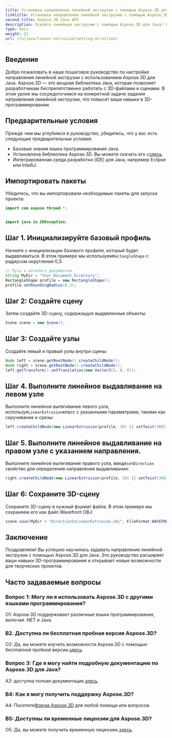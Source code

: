 ```yaml
---
title: Установка направления линейной экструзии с помощью Aspose.3D для Java
linktitle: Установка направления линейной экструзии с помощью Aspose.3D для Java
second_title: Aspose.3D Java API
description: Освойте линейную экструзию с помощью Aspose.3D для Java! Следуйте нашему руководству по бесшовному 3D-программированию. Загрузите сейчас и получите захватывающие впечатления.
type: docs
weight: 12
url: /ru/java/linear-extrusion/setting-direction/
---
```

## Введение

Добро пожаловать в наше пошаговое руководство по настройке направления линейной экструзии с использованием Aspose.3D для Java. Aspose.3D — это мощная библиотека Java, которая позволяет разработчикам беспрепятственно работать с 3D-файлами и сценами. В этом уроке мы сосредоточимся на конкретной задаче задания направления линейной экструзии, что повысит ваши навыки в 3D-программировании.

## Предварительные условия

Прежде чем мы углубимся в руководство, убедитесь, что у вас есть следующие предварительные условия:

- Базовые знания языка программирования Java.
-  Установлена библиотека Aspose.3D. Вы можете скачать его с[здесь](https://releases.aspose.com/3d/java/).
- Интегрированная среда разработки (IDE) для Java, например Eclipse или IntelliJ.

## Импортировать пакеты

Убедитесь, что вы импортировали необходимые пакеты для запуска проекта:

```java
import com.aspose.threed.*;


import java.io.IOException;
```

## Шаг 1. Инициализируйте базовый профиль

 Начните с инициализации базового профиля, который будет выдавливаться. В этом примере мы используем`RectangleShape` с радиусом округления 0,3:

```java
// Путь к каталогу документов.
String MyDir = "Your Document Directory";
RectangleShape profile = new RectangleShape();
profile.setRoundingRadius(0.3);
```

## Шаг 2: Создайте сцену

Затем создайте 3D-сцену, содержащую выдавленные объекты:

```java
Scene scene = new Scene();
```

## Шаг 3: Создайте узлы

Создайте левый и правый узлы внутри сцены:

```java
Node left = scene.getRootNode().createChildNode();
Node right = scene.getRootNode().createChildNode();
left.getTransform().setTranslation(new Vector3(5, 0, 0));
```

## Шаг 4. Выполните линейное выдавливание на левом узле

 Выполните линейное вытягивание левого узла, используя`LinearExtrusion`класс с указанными параметрами, такими как скручивание и срезы:

```java
left.createChildNode(new LinearExtrusion(profile, 10) {{ setTwist(360); setSlices(100); }});
```

## Шаг 5. Выполните линейное выдавливание на правом узле с указанием направления.

 Выполните линейное вытягивание правого узла, введя`setDirection` свойство для определения направления выдавливания:

```java
right.createChildNode(new LinearExtrusion(profile, 10) {{ setTwist(360); setSlices(100); setDirection(new Vector3(0.3, 0.2, 1));}});
```

## Шаг 6: Сохраните 3D-сцену

Сохраните 3D-сцену в нужный формат файла. В этом примере мы сохраняем его как файл Wavefront OBJ:

```java
scene.save(MyDir + "DirectionInLinearExtrusion.obj", FileFormat.WAVEFRONTOBJ);
```

## Заключение

Поздравляем! Вы успешно научились задавать направление линейной экструзии с помощью Aspose.3D для Java. Это руководство расширяет ваши навыки 3D-программирования и открывает новые возможности для творческих проектов.

## Часто задаваемые вопросы

### Вопрос 1: Могу ли я использовать Aspose.3D с другими языками программирования?

О1: Aspose.3D поддерживает различные языки программирования, включая .NET и Java.

### В2. Доступна ли бесплатная пробная версия Aspose.3D?

 О2: Да, вы можете изучить возможности Aspose.3D с помощью бесплатной пробной версии.[здесь](https://releases.aspose.com/).

### Вопрос 3: Где я могу найти подробную документацию по Aspose.3D для Java?

 A3: доступна полная документация.[здесь](https://reference.aspose.com/3d/java/).

### В4: Как я могу получить поддержку Aspose.3D?

 А4: Посетите[Форум Aspose.3D](https://forum.aspose.com/c/3d/18) для любой помощи или вопросов.

### В5: Доступны ли временные лицензии для Aspose.3D?

 О5: Да, вы можете получить временную лицензию.[здесь](https://purchase.aspose.com/temporary-license/).